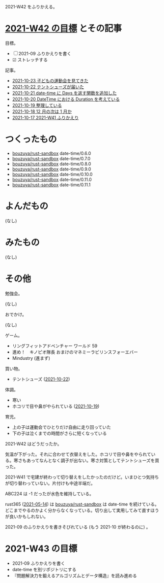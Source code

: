 2021-W42 をふりかえる。

# [2021-W42 の目標][2021-10-17] とその記事

目標。

- ☐ 2021-09 ふりかえりを書く
- ☑ ストレッチする

記事。

- [2021-10-23 子どもの運動会を見てきた][2021-10-23]
- [2021-10-22 テントシューズが届いた][2021-10-22]
- [2021-10-21 date-time に Days を返す関数を追加した][2021-10-21]
- [2021-10-20 DateTime における Duration を考えている][2021-10-20]
- [2021-10-19 整理している][2021-10-19]
- [2021-10-18 12 月の次は 1 月か][2021-10-18]
- [2021-10-17 2021-W41 ふりかえり][2021-10-17]

# つくったもの

- [bouzuya/rust-sandbox] date-time/0.6.0
- [bouzuya/rust-sandbox] date-time/0.7.0
- [bouzuya/rust-sandbox] date-time/0.8.0
- [bouzuya/rust-sandbox] date-time/0.9.0
- [bouzuya/rust-sandbox] date-time/0.10.0
- [bouzuya/rust-sandbox] date-time/0.11.0
- [bouzuya/rust-sandbox] date-time/0.11.1

# よんだもの

(なし)

# みたもの

(なし)

# その他

勉強会。

(なし)

おでかけ。

(なし)

ゲーム。

- リングフィットアドベンチャー ワールド 59
- 進め！　キノピオ隊長 おまけのマネミーラビリンスフォーエバー
- Mindustry (進まず)

買い物。

- テントシューズ ([2021-10-22])

体調。

- 寒い
- ホコリで目や鼻がやられている ([2021-10-19])

育児。

- 上の子は運動会でひとりだけ自由に走り回っていた
- 下の子は泣くまでの時間がさらに短くなっている

2021-W42 はどうだったか。

気温が下がった。それに合わせて衣替えをした。ホコリで目や鼻をやられている。寒さもあってなんとなく調子が出ない。寒さ対策としてテントシューズを買った。

2021-W41 で宅建が終わって切り替えをしたかったのだけど。いまひとつ気持ちが切り替わっていない。片付けも中途半端だ。

ABC224 は -1 だったが水色を維持している。

rust365 ([2021-05-14]) は [bouzuya/rust-sandbox] は date-time を続けている。どこまでやるのかよく分からなくなっている。切り出して実用してみて直すほうが良いかもしれない。

2021-09 のふりかえりを書きそびれている (もう 2021-10 が終わるのに) 。

# 2021-W43 の目標

- 2021-09 ふりかえりを書く
- date-time を別リポジトリにする
- 『問題解決力を鍛えるアルゴリズムとデータ構造』を読み進める

[2021-05-14]: https://blog.bouzuya.net/2021/05/14/
[2021-10-17]: https://blog.bouzuya.net/2021/10/17/
[2021-10-18]: https://blog.bouzuya.net/2021/10/18/
[2021-10-19]: https://blog.bouzuya.net/2021/10/19/
[2021-10-20]: https://blog.bouzuya.net/2021/10/20/
[2021-10-21]: https://blog.bouzuya.net/2021/10/21/
[2021-10-22]: https://blog.bouzuya.net/2021/10/22/
[2021-10-23]: https://blog.bouzuya.net/2021/10/23/
[bouzuya/rust-sandbox]: https://github.com/bouzuya/rust-sandbox
